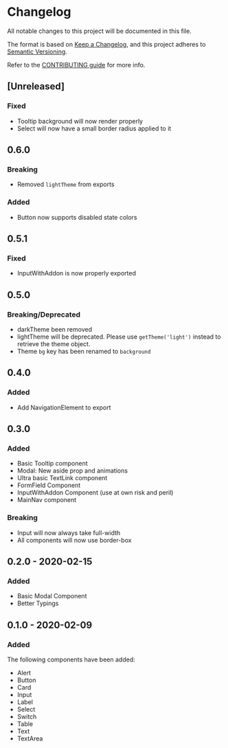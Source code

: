 # Changelog

All notable changes to this project will be documented in this file.

The format is based on [Keep a Changelog](https://keepachangelog.com/en/1.0.0/),
and this project adheres to [Semantic Versioning](https://semver.org/spec/v2.0.0.html).

Refer to the [CONTRIBUTING guide](https://github.com/lightspeed/flame/blob/master/.github/CONTRIBUTING.md) for more info.

## [Unreleased]

### Fixed

- Tooltip background will now render properly
- Select will now have a small border radius applied to it

## 0.6.0

### Breaking

- Removed `lightTheme` from exports

### Added

- Button now supports disabled state colors

## 0.5.1

### Fixed

- InputWithAddon is now properly exported

## 0.5.0

### Breaking/Deprecated

- darkTheme been removed
- lightTheme will be deprecated. Please use `getTheme('light')` instead to retrieve the theme object.
- Theme `bg` key has been renamed to `background`

## 0.4.0

### Added

- Add NavigationElement to export

## 0.3.0

### Added

- Basic Tooltip component
- Modal: New aside prop and animations
- Ultra basic TextLink component
- FormField Component
- InputWithAddon Component (use at own risk and peril)
- MainNav component

### Breaking

- Input will now always take full-width
- All components will now use border-box

## 0.2.0 - 2020-02-15

### Added

- Basic Modal Component
- Better Typings

## 0.1.0 - 2020-02-09

### Added

The following components have been added:

- Alert
- Button
- Card
- Input
- Label
- Select
- Switch
- Table
- Text
- TextArea
